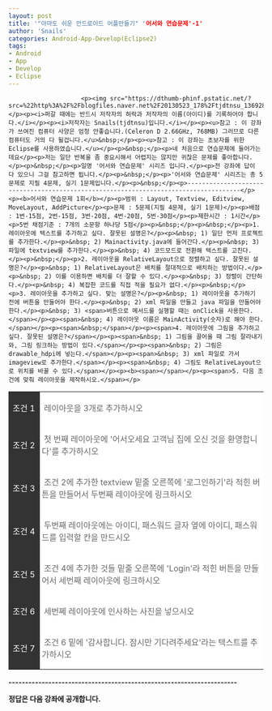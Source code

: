 ```yaml
---
layout: post
title: '"아마도 쉬운 안드로이드 어플만들기" '어서와 연습문제'-1'
author: 'Snails'
categories: Android-App-Develop(Eclipse2)
tags:
- Android
- App
- Develop
- Eclipse
---
```



<script> location.href='https://cafe.naver.com/develoid/248996' ; </script>


















						<p><img src="https://dthumb-phinf.pstatic.net/?src=%22http%3A%2F%2Fblogfiles.naver.net%2F20130523_178%2Ftjdtnsu_1369283538974akCh1_JPEG%2Fand.jpg%22&amp;type=cafe_wa740"></p><p><i>퍼갈 때에는 반드시 저작자의 허락과 저작자의 이름(아이디)를 기록하어야 합니다.</i></p><p><i>저작자는 Snails(tjdtnsu)입니다.</i></p><p><u>참고 : 이 강좌가 쓰여진 컴퓨터 사양은 엄청 안좋습니다.(Celeron D 2.66GHz, 768MB) 그러므로 다른 컴퓨터도 거의 다 될겁니다.</u>&nbsp;</p><p><u>참고 : 이 강좌는 초보자를 위한 Eclipse를 사용하였습니다.</u></p><p>&nbsp;</p><p>네 처음으로 연습문제에 들어가는데요</p><p>저는 일단 반복을 좀 중요시해서 어렵지는 않지만 귀찮은 문제를 좋아합니다.</p><p>&nbsp;</p><p>일명 '어서와 연습문제' 시리즈 입니다.</p><p>전 강좌에 답이 다 있으니 그걸 참고하면 됩니다.</p><p>&nbsp;</p><p>'어서와 연습문제' 시리즈는 총 5문제로 지필 4문제, 실기 1문제입니다.</p><p>&nbsp;</p><p>-------------------------------------------------------------------------------------</p><p><b>어서와 연습문제 1회</b></p><p>범위 : Layout, Textview, Editview, MoveLayout, AddPicture</p><p>문제 : 5문제(지필 4문제, 실기 1문제)</p><p>배점 : 1번-15점, 2번-15점, 3번-20점, 4번-20점, 5번-30점</p><p>제한시간 : 1시간</p><p>5번 채점기준 : 7개의 소문항 하나당 5점</p><p>&nbsp;</p><p>&nbsp;</p><p>1. 레이아웃에 텍스트를 추가하고 싶다. 잘못된 설명은?</p><p>&nbsp; 1) 일단 먼저 프로젝트를 추가한다.</p><p>&nbsp; 2) Mainactivity.java에 들어간다.</p><p>&nbsp; 3) 파일에 textview를 추가한다.</p><p>&nbsp; 4) 코드모드로 전환해 텍스트를 고친다.</p><p>&nbsp;</p><p>2. 레이아웃을 RelativeLayout으로 정렬하고 싶다. 잘못된 설명은?</p><p>&nbsp; 1) RelativeLayout은 배치를 절대적으로 배치하는 방법이다.</p><p>&nbsp; 2) 이를 이용하면 배치를 더 잘할 수 있다.</p><p>&nbsp; 3) 정렬이 간단하다.</p><p>&nbsp; 4) 복잡한 코드를 직접 적을 필요가 없다.</p><p>&nbsp;</p><p>3. 레이아웃을 추가하고 싶다. 맞는 설명은?</p><p>&nbsp; 1) 레이아웃을 추가하기 전에 버튼을 만들어야 한다.</p><p>&nbsp; 2) xml 파일을 만들고 java 파일을 만들어야 한다.</p><p>&nbsp; 3) <span>버튼으로 메서드를 실행할 때는 onClick을 사용한다.</span></p><p><span>&nbsp; 4) 레이아웃 이름은 MainActivity(숫자)로 해야 한다.</span></p><p><span>&nbsp;</span></p><p><span>4. 레이아웃에 그림을 추가하고 싶다. 잘못된 설명은?</span></p><p><span>&nbsp; 1) 그림을 끌어올 때 그림 잘라내기와, 그림 링크하는 방법이 있다.</span></p><p><span>&nbsp; 2) 그림은 drawable_hdpi에 넣는다.</span></p><p><span>&nbsp; 3) xml 파일로 가서 imageview로 추가한다.</span></p><p><span>&nbsp; 4) 그림도 RelativeLayout으로 위치를 바꿀 수 있다.</span></p><p><b><span></span></p><p><span>5. 다음 조건에 맞춰 레이아웃을 제작하시오.</span></p>






















<!-- Not Allowed Attribute Filtered ( se2_tbl_template="8") --><table style="background-color: rgb(199, 199, 199);" class="__se_tbl" border="0" cellpadding="0" cellspacing="1"><tbody><tr><td style="padding: 3px 4px 2px; background-color: rgb(51, 51, 51); color: rgb(255, 255, 255); text-align: left; font-weight: normal; width: 74px; height: 18px;"><p>&nbsp;조건 1</p></td><td style="padding: 3px 4px 2px; background-color: rgb(255, 255, 255); color: rgb(102, 102, 102); width: 648px; height: 18px;"><p>&nbsp;레이아웃을 3개로 추가하시오&nbsp;</p></td></tr><tr><td style="padding: 3px 4px 2px; background-color: rgb(51, 51, 51); color: rgb(255, 255, 255); text-align: left; font-weight: normal; width: 74px; height: 18px;"><p>&nbsp;조건 2</p></td><td style="padding: 3px 4px 2px; background-color: rgb(255, 255, 255); color: rgb(102, 102, 102); width: 648px; height: 18px;"><p>&nbsp;첫 번째 레이아웃에 '어서오세요 고객님 집에 오신 것을 환영합니다'를 추가하시오&nbsp;</p></td></tr><tr><td style="padding: 3px 4px 2px; background-color: rgb(51, 51, 51); color: rgb(255, 255, 255); text-align: left; font-weight: normal; width: 74px; height: 18px;"><p>&nbsp;조건 3</p></td><td style="padding: 3px 4px 2px; background-color: rgb(255, 255, 255); color: rgb(102, 102, 102); width: 648px; height: 18px;"><p>&nbsp;조건 2에 추가한 textview 밑줄 오른쪽에 '로그인하기'라 적힌 버튼을 만들어서 두번째 레이아웃에 링크하시오&nbsp;</p></td></tr><tr><td style="padding: 3px 4px 2px; background-color: rgb(51, 51, 51); color: rgb(255, 255, 255); text-align: left; font-weight: normal; width: 74px; height: 18px;"><p>&nbsp;조건 4</p></td><td style="padding: 3px 4px 2px; background-color: rgb(255, 255, 255); color: rgb(102, 102, 102); width: 648px; height: 18px;"><p>&nbsp;두번째 레이아웃에는 아이디, 패스워드 글자 옆에 아이디, 패스워드를 입력할 칸을 만드시오&nbsp;</p></td></tr><tr><td style="padding: 3px 4px 2px; background-color: rgb(51, 51, 51); color: rgb(255, 255, 255); text-align: left; font-weight: normal; width: 74px; height: 18px;"><p>&nbsp;조건 5</p></td><td class="" style="padding: 3px 4px 2px; color: rgb(102, 102, 102); width: 648px; height: 18px; background-color: rgb(255, 255, 255);"><p>&nbsp;조건 4에 추가한 것들 밑줄 오른쪽에 'Login'라 적힌 버튼을 만들어서 세번째 레이아웃에 링크하시오</p></td></tr><tr><td style="padding: 3px 4px 2px; background-color: rgb(51, 51, 51); color: rgb(255, 255, 255); text-align: left; font-weight: normal; width: 74px; height: 18px;"><p>&nbsp;조건 6</p></td><td class="" style="padding: 3px 4px 2px; color: rgb(102, 102, 102); width: 648px; height: 18px; background-color: rgb(255, 255, 255);"><p>&nbsp;세번쩨 레이아웃에 인사하는 사진을 넣으시오 &nbsp;</p></td></tr><tr><td style="padding: 3px 4px 2px; background-color: rgb(51, 51, 51); color: rgb(255, 255, 255); text-align: left; font-weight: normal; width: 74px; height: 18px;"><p>&nbsp;조건 7</p></td><td style="padding: 3px 4px 2px; background-color: rgb(255, 255, 255); color: rgb(102, 102, 102); width: 648px; height: 18px;"><p>&nbsp;조건 6 밑에 '감사합니다. 잠시만 기다려주세요'라는 텍스트를 추가하시오</p></td></tr></tbody></table><p><b>---------------------------------------------------------------------</p><p>정답은 다음 강좌에 공개합니다.&nbsp;</p>
